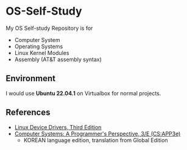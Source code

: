 # OS-Self-Study
My OS Self-study Repository is for

* Computer System
* Operating Systems
* Linux Kernel Modules
* Assembly (AT&T assembly syntax)

## Environment
I would use **Ubuntu 22.04.1** on Virtualbox for normal projects.

## References
* [Linux Device Drivers, Third Edition](https://lwn.net/Kernel/LDD3/)
* [Computer Systems: A Programmer's Perspective, 3/E (CS:APP3e)](http://csapp.cs.cmu.edu/3e/home.html)
  * KOREAN language edition, translation from Global Edition
